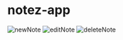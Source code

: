 # notez-app
![newNote](https://github.com/BenFixter/notez-app/assets/108906530/9e3b04e7-3b3d-4b58-a824-04b63158edaa)
![editNote](https://github.com/BenFixter/notez-app/assets/108906530/a5dd8157-3ef0-4a65-bf5d-f5ae13851cc6)
![deleteNote](https://github.com/BenFixter/notez-app/assets/108906530/835f1bd0-00bd-4acc-92f4-a0b33746c6d7)
